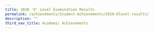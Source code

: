 ```yaml
---
title: 2020 'O' Level Examination Results
permalink: /achievements/Student-Achievements/2020-Olevel-results/
description: ""
third_nav_title: Academic Achievements
---
```


